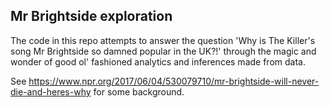 ## Mr Brightside exploration

The code in this repo attempts to answer the question 'Why is The Killer's song Mr Brightside so damned popular in the UK?!'
through the magic and wonder of good ol' fashioned analytics and inferences made from data.

See https://www.npr.org/2017/06/04/530079710/mr-brightside-will-never-die-and-heres-why for some background.
